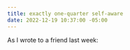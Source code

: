 ```yaml
---
title: exactly one-quarter self-aware
date: 2022-12-19 10:37:00 -05:00
---
```


As I wrote to a friend last week:

